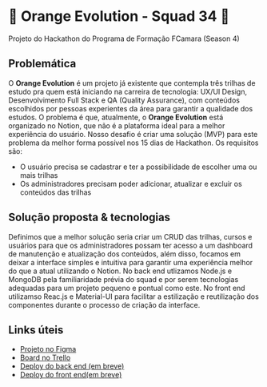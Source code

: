 <h1>🍊 Orange Evolution - Squad 34 🍊</h1>
<p>Projeto do Hackathon do Programa de Formação FCamara (Season 4)</p>

<h2>Problemática</h2>
<p>O <b>Orange Evolution</b> é um projeto já existente que contempla três trilhas de estudo pra quem está iniciando na carreira de tecnologia: UX/UI Design, Desenvolvimento Full Stack e QA (Quality Assurance), com conteúdos escolhidos por pessoas experientes da área para garantir a qualidade dos estudos. O problema é que, atualmente, o <b>Orange Evolution</b> está organizado no Notion, que não é a plataforma ideal para a melhor experiência do usuário. Nosso desafio é criar uma solução (MVP) para este problema da melhor forma possível nos 15 dias de Hackathon. Os requisitos são:</p>
<ul>
<li>O usuário precisa se cadastrar e ter a possibilidade de escolher uma ou mais trilhas</li>
<li>Os administradores precisam poder adicionar, atualizar e excluir os conteúdos das trilhas</li>
</ul>

<h2>Solução proposta & tecnologias</h2>
<p>Definimos que a melhor solução seria criar um CRUD das trilhas, cursos e usuários para que os administradores possam ter acesso a um dashboard de manutenção e atualização dos conteúdos, além disso, focamos em deixar a interface simples e intuitiva para garantir uma experiência melhor do que a atual utilizando o Notion. No back end utlizamos Node.js e MongoDB pela familiaridade prévia do squad e por serem tecnologias adequadas para um projeto pequeno e pontual como este. No front end utilizamso Reac.js e Material-UI para facilitar a estilização e reutilização dos componentes durante o processo de criação da interface.</p>

<h2>Links úteis</h2>
<ul>
<li><a href="https://www.figma.com/file/aoSA3SEH2hwcV1xncPtMm0/Hackathon---Telas?node-id=0%3A1" target="_blank">Projeto no Figma</a></li>
<li><a href="https://trello.com/invite/b/eqqhnG62/ATTI279426cbd21f8065ae490b88407a15c90CD0531E/organizacao" target="_blank">Board no Trello</li>
<li>Deploy do back end (em breve)</li>
<li>Deploy do front end(em breve)</li>
<ul>
